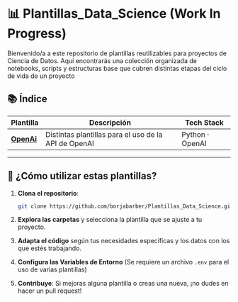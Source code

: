 #  📊 Plantillas_Data_Science (Work In Progress)
Bienvenido/a a este repositorio de plantillas reutilizables para proyectos de Ciencia de Datos. Aquí encontrarás una colección organizada de notebooks, scripts y estructuras base que cubren distintas etapas del ciclo de vida de un proyecto


## 📚 Índice 

| Plantilla                         | Descripción                                                                                   | Tech Stack               |
|----------------------------------|-----------------------------------------------------------------------------------------------|--------------------------|
| [**OpenAi**](https://github.com/borjabarber/Plantillas_Data_Science/tree/main/openai) | Distintas plantillas para el uso de la API de OpenAI                              | Python · OpenAI |

---




## 🚀 ¿Cómo utilizar estas plantillas?

1. **Clona el repositorio**:

   ```bash
   git clone https://github.com/borjabarber/Plantillas_Data_Science.git
   ```

2. **Explora las carpetas** y selecciona la plantilla que se ajuste a tu proyecto.

3. **Adapta el código** según tus necesidades específicas y los datos con los que estés trabajando.

4. **Configura las Variables de Entorno** (Se requiere un archivo `.env` para el uso de varias plantillas)

5. **Contribuye**: Si mejoras alguna plantilla o creas una nueva, ¡no dudes en hacer un pull request!
